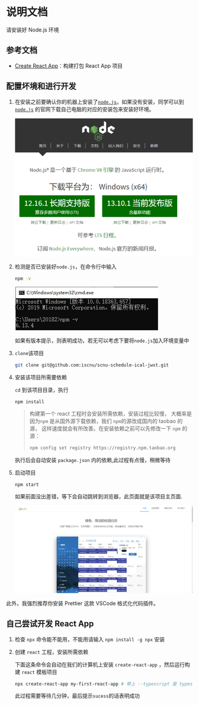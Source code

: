 # 说明文档

请安装好 Node.js 环境

## 参考文档

- [Create React App](https://create-react-app.dev)：构建打包 React App 项目

## 配置坏境和进行开发

1. 在安装之前要确认你的机器上安装了[`node.js`](https://nodejs.org/zh-cn/)。如果没有安装，同学可以到 [`node.js`](https://nodejs.org/zh-cn/) 的官网下载自己电脑的对应的安装包来安装好环境。

   ![官网](README.assets/node_js_official_website.png)

2. 检测是否已安装好`node.js`，在命令行中输入

   ```bash
   npm -v
   ```

   ![检查](README.assets/check.png)

   如果有版本提示，则表明成功，若无可以考虑下要将`node.js`加入环境变量中

3. `clone`该项目

   ```bash
   git clone git@github.com:iscnu/scnu-schedule-ical-jwxt.git
   ```

4. 安装该项目所需要依赖

   `cd` 到该项目目录，执行

   ```
   npm install
   ```

   > 构建第一个 react 工程时会安装所需依赖，安装过程比较慢，
   > 大概率是因为`npm` 是从国外源下载依赖，我们 `npm`的源改成国内的 taobao 的源，
   > 这样速度就会有所改善。在安装依赖之前可以先修改一下 `npm` 的源：
   >
   > ```bash
   > npm config set registry https://registry.npm.taobao.org
   > ```

   执行后会自动安装 `package.json` 内的依赖,此过程有点慢，稍微等待

5. 启动项目

   ```bash
   npm start
   ```

   如果前面没出差错，等下会自动跳转到浏览器，此页面就是该项目主页面.

   ![主页](README.assets/website_view.png)

此外，我强烈推荐你安装 Prettier 这款 VSCode 格式化代码插件。

## 自己尝试开发 React App

1. 检查 `npx` 命令能不能用，不能用请输入 `npm install -g npx` 安装

2. 创建 `react` 工程，安装所需依赖

   下面这条命令会自动在我们的计算机上安装 `create-react-app` ，然后运行构建 `react` 模板项目

   ```bash
   npx create-react-app my-first-react-app # 带上 --typescript 是 typescript 语言
   ```

   此过程需要等待几分钟，最后提示`sucess`的话表明成功
